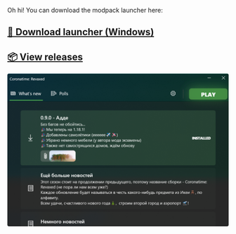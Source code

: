  Oh hi! You can download the modpack launcher here:

## [**🚀 Download launcher (Windows)**](https://github.com/Oqtavios/coronatime_revaxed/releases/download/launcher_build4/launcher_installer.exe)
## [**📦 View releases**](https://github.com/Oqtavios/coronatime_revaxed/releases)

![Coronatime Revaxed launcher screenshot](/screenshot.png "Launcher screenshot")